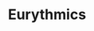 ---
title: "Eurythmics"
summary: "British synthpop duo: and . They first recorded together as members of new wave band who would change their name to and enjoy two UK top ten hits in early 1980, but disband before the year was out. In 1981, Lennox and Stewart made their debut as Eurythmics, though they struggled to gain recognition at first, only breaking through with their sixth single \"Sweet Dreams \". This was the turning point of their career. They continued to be one of the leading synth groups throughout the eighties. After a long period of solo activities in the early and mid-90s Eurythmics re-united for one album and charity world tour in 1999 and in 2004 for the release of extended, remastered and repacked editions of their previous albums and a second hits compilation. Eurythmics released one song under the alias \"The Spheres Of Celestial Influence\", a name considered before naming themselves Eurythmics. Note: There are combined audio & video masters for , and ."
image: "eurythmics.jpg"
---